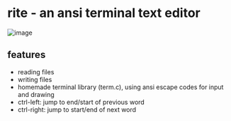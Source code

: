 # rite - an ansi terminal text editor

![image](https://github.com/hatcatpat/rite/assets/39860407/d8fa3331-4eba-4071-9125-5b26f7d1ed95)

## features
- reading files
- writing files
- homemade terminal library (term.c), using ansi escape codes for input and drawing
- ctrl-left: jump to end/start of previous word
- ctrl-right: jump to start/end of next word
